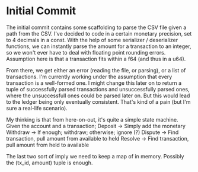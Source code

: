 # Initial Commit
The initial commit contains some scaffolding to parse the CSV file given a path
from the CSV.
I've decided to code in a certain monetary precision, set to 4 decimals in a
const. With the help of some serializer / deserializer functions, we can
instantly parse the amount for a transaction to an integer, so we won't ever
have to deal with floating point rounding errors.
Assumption here is that a transaction fits within a f64 (and thus in a u64).

From there, we get either an error (reading the file, or parsing), or a list
of transactions. I'm currently working under the assumption that every
transaction is a well-formed one. I might change this later on to return a tuple
of successfully parsed transactions and unsuccessfully parsed ones, where the
unsuccessfull ones could be parsed later on. But this would lead to the ledger
being only eventually consistent. That's kind of a pain (but I'm sure a
real-life scenario).

My thinking is that from here-on-out, it's quite a simple state machine.
Given the account and a transaction;
Deposit -> Simply add the monetary
Withdraw -> If enough; withdraw; otherwise; ignore (?)
Dispute -> Find transaction, pull amount from available to held
Resolve -> Find transaction, pull amount from held to available

The last two sort of imply we need to keep a map of in memory. Possibly the
(tx_id, amount) tuple is enough. 
